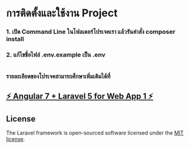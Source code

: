 # การติดตั้งและใช้งาน Project

### 1. เปิด Command Line ในโฟลเดอร์โปรเจคเรา แล้วรันคำสั่ง composer install
### 2. แก้ไขชื่อไฟล์ .env.example เป็น .env
#

### รายละเอียดของโปรเจคสามารถศึกษาเพิ่มเติมได้ที่
## [⚡ Angular 7 + Laravel 5 for Web App 1 ⚡](https://medium.com/@sirichai420/angular-7-laravel-5-for-web-app-1-3081cb5978f4)

## License

The Laravel framework is open-sourced software licensed under the [MIT license](https://opensource.org/licenses/MIT).
